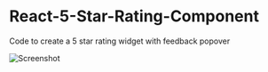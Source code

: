 # React-5-Star-Rating-Component
Code to create a 5 star rating widget with feedback popover

![Screenshot]('../stevensgill/React-5-Star-Rating-Component/blob/master/Screen%20Shot%202017-08-14%20at%2012.34.06%20PM.png' "")
